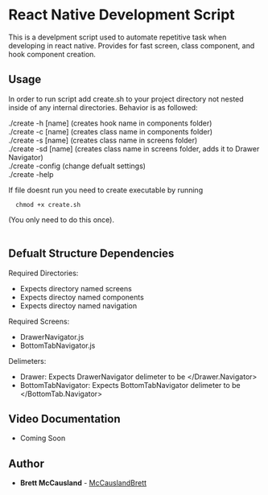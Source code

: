 # React Native Development Script

This is a develpment script used to automate repetitive task when developing in react native. Provides for fast screen, class component, and hook component creation. 

## Usage
In order to run script add create.sh to your project directory not nested inside of any internal
directories. Behavior is as followed: </br>

./create -h [name] (creates hook name in components folder) </br>
./create -c [name] (creates class name in components folder) </br>
./create -s [name] (creates class name in screens folder) </br>
./create -sd [name] (creates class  name in screens folder, adds it to Drawer Navigator) </br> 
./create -config (change defualt settings) </br> 
./create -help </br> 

If file doesnt run you need to create executable by running 
```
  chmod +x create.sh
```
(You only need to do this once). </br> </br>

## Defualt Structure Dependencies
Required Directories: </br>
- Expects directory named screens </br>
- Expects directoy named components </br>
- Expects directoy named navigation </br>

Required Screens: </br>
- DrawerNavigator.js </br>
- BottomTabNavigator.js </br>

Delimeters: </br>
- Drawer: Expects DrawerNavigator delimeter to be </Drawer.Navigator> </br>
- BottomTabNavigator: Expects BottomTabNavigator delimeter to be </BottomTab.Navigator> </br>

## Video Documentation
- Coming Soon

## Author

* **Brett McCausland** - [McCauslandBrett](https://github.com/McCauslandBrett)

